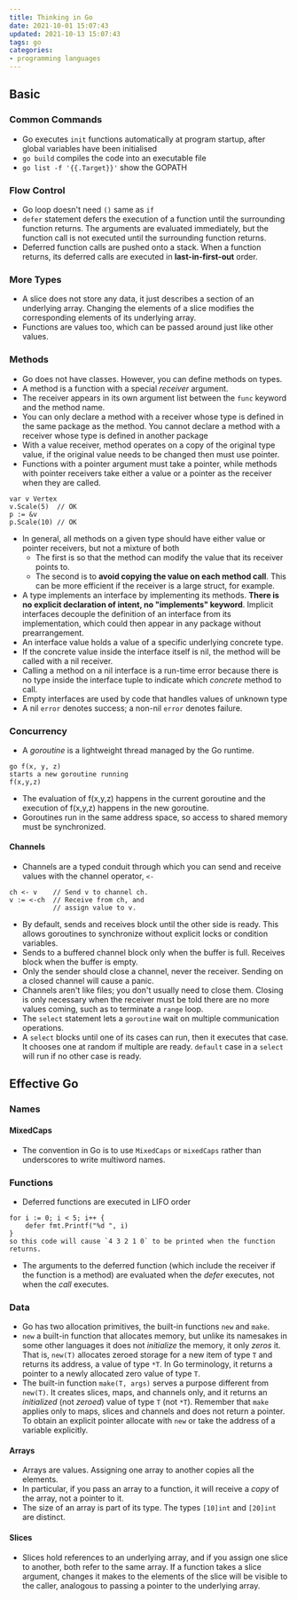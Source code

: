 ```yaml
---
title: Thinking in Go
date: 2021-10-01 15:07:43
updated: 2021-10-13 15:07:43
tags: go
categories:
- programming languages
---
```

## Basic

### Common Commands

- Go executes `init` functions automatically at program startup, after global variables have been initialised
- `go build` compiles the code into an executable file
- `go list -f '{{.Target}}'` show the GOPATH

### Flow Control

- Go loop doesn't need `()` same as `if`
- `defer` statement defers the execution of a function until the surrounding function returns. The arguments are evaluated immediately, but the function call is not executed until the surrounding function returns.
- Deferred function calls are pushed onto a stack. When a function returns, its deferred calls are executed in **last-in-first-out** order.

### More Types

- A slice does not store any data, it just describes a section of an underlying array. Changing the elements of a slice modifies the corresponding elements of its underlying array.
- Functions are values too, which can be passed around just like other values.

### Methods

- Go does not have classes. However, you can define methods on types.
- A method is a function with a special  _receiver_  argument.
- The receiver appears in its own argument list between the  `func` keyword and the method name.
- You can only declare a method with a receiver whose type is defined in the same package as the method. You cannot declare a method with a receiver whose type is defined in another package
- With a value receiver, method operates on a copy of the original type value, if the original value needs to be changed then must use pointer.
- Functions with a pointer argument must take a pointer, while methods with pointer receivers take either a value or a pointer as the receiver when they are called.
```
var v Vertex
v.Scale(5)  // OK
p := &v
p.Scale(10) // OK
```
- In general, all methods on a given type should have either value or pointer receivers, but not a mixture of both
  - The first is so that the method can modify the value that its receiver points to.
  - The second is to **avoid copying the value on each method call**. This can be more efficient if the receiver is a large struct, for example.
- A type implements an interface by implementing its methods. **There is no explicit declaration of intent, no "implements" keyword**. Implicit interfaces decouple the definition of an interface from its implementation, which could then appear in any package without prearrangement.
- An interface value holds a value of a specific underlying concrete type.
- If the concrete value inside the interface itself is nil, the method will be called with a nil receiver.
- Calling a method on a nil interface is a run-time error because there is no type inside the interface tuple to indicate which _concrete_ method to call.
- Empty interfaces are used by code that handles values of unknown type
- A nil `error` denotes success; a non-nil `error` denotes failure.

### Concurrency

- A _goroutine_ is a lightweight thread managed by the Go runtime.
```
go f(x, y, z) 
starts a new goroutine running 
f(x,y,z)
```
- The evaluation of f(x,y,z) happens in the current goroutine and the execution of f(x,y,z) happens in the new goroutine.
- Goroutines run in the same address space, so access to shared memory must be synchronized.

#### Channels

- Channels are a typed conduit through which you can send and receive values with the channel operator, `<-`
```
ch <- v    // Send v to channel ch.
v := <-ch  // Receive from ch, and
           // assign value to v.
```
- By default, sends and receives block until the other side is ready. This allows goroutines to synchronize without explicit locks or condition variables.
- Sends to a buffered channel block only when the buffer is full. Receives block when the buffer is empty.
- Only the sender should close a channel, never the receiver. Sending on a closed channel will cause a panic.
- Channels aren't like files; you don't usually need to close them. Closing is only necessary when the receiver must be told there are no more values coming, such as to terminate a `range` loop.
- The  `select`  statement lets a `goroutine` wait on multiple communication operations.
- A `select` blocks until one of its cases can run, then it executes that case. It chooses one at random if multiple are ready. `default` case in a `select` will run if no other case is ready.

## Effective Go

### Names

#### MixedCaps

- The convention in Go is to use `MixedCaps` or `mixedCaps` rather than underscores to write multiword names.

### Functions

- Deferred functions are executed in LIFO order
```
for i := 0; i < 5; i++ {
    defer fmt.Printf("%d ", i)
}
so this code will cause `4 3 2 1 0` to be printed when the function returns.
```
- The arguments to the deferred function (which include the receiver if the function is a method) are evaluated when the _defer_ executes, not when the _call_ executes.

### Data

- Go has two allocation primitives, the built-in functions `new` and `make`.
- `new` a built-in function that allocates memory, but unlike its namesakes in some other languages it does not _initialize_ the memory, it only _zeros_ it. That is, `new(T)` allocates zeroed storage for a new item of type `T` and returns its address, a value of type `*T`. In Go terminology, it returns a pointer to a newly allocated zero value of type `T`.
- The built-in function `make(T, args)` serves a purpose different from `new(T)`. It creates slices, maps, and channels only, and it returns an _initialized_ (not _zeroed_) value of type `T` (not `*T`). Remember that `make` applies only to maps, slices and channels and does not return a pointer. To obtain an explicit pointer allocate with `new` or take the address of a variable explicitly.

#### Arrays

- Arrays are values. Assigning one array to another copies all the elements.
- In particular, if you pass an array to a function, it will receive a  _copy_  of the array, not a pointer to it.
- The size of an array is part of its type. The types  `[10]int`  and  `[20]int`  are distinct.

#### Slices

- Slices hold references to an underlying array, and if you assign one slice to another, both refer to the same array. If a function takes a slice argument, changes it makes to the elements of the slice will be visible to the caller, analogous to passing a pointer to the underlying array.
